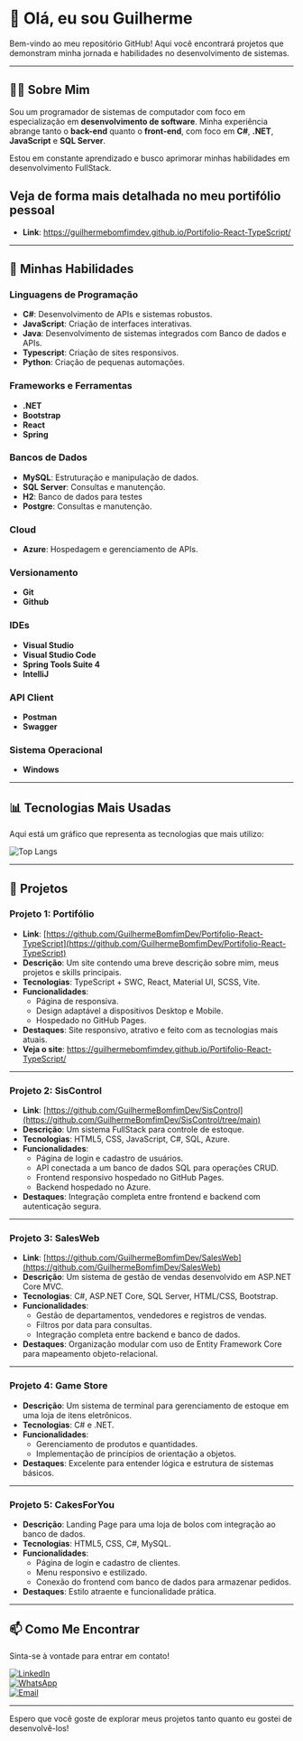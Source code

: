 # 👋 Olá, eu sou Guilherme  

Bem-vindo ao meu repositório GitHub! Aqui você encontrará projetos que demonstram minha jornada e habilidades no desenvolvimento de sistemas.  

---

## 🧑‍💻 Sobre Mim  

Sou um programador de sistemas de computador com foco em especialização em **desenvolvimento de software**. Minha experiência abrange tanto o **back-end** quanto o **front-end**, com foco em **C#**, **.NET**, **JavaScript** e **SQL Server**.  

Estou em constante aprendizado e busco aprimorar minhas habilidades em desenvolvimento FullStack.  

## **Veja de forma mais detalhada no meu portifólio pessoal**
- **Link**: https://guilhermebomfimdev.github.io/Portifolio-React-TypeScript/

---

## 🚀 Minhas Habilidades  

### Linguagens de Programação  
- **C#**: Desenvolvimento de APIs e sistemas robustos.  
- **JavaScript**: Criação de interfaces interativas.
- **Java**: Desenvolvimento de sistemas integrados com Banco de dados e APIs.
- **Typescript**: Criação de sites responsivos.
- **Python**: Criação de pequenas automações.   

### Frameworks e Ferramentas  
- **.NET**
- **Bootstrap**
- **React**
- **Spring**

### Bancos de Dados  
- **MySQL**: Estruturação e manipulação de dados.  
- **SQL Server**: Consultas e manutenção.
- **H2**: Banco de dados para testes
- **Postgre**: Consultas e manutenção.  

### Cloud  
- **Azure**: Hospedagem e gerenciamento de APIs.

### Versionamento  
- **Git**
- **Github**

### IDEs
- **Visual Studio**
- **Visual Studio Code**
- **Spring Tools Suite 4**
- **IntelliJ**

### API Client
- **Postman**
- **Swagger**

### Sistema Operacional
- **Windows**

---

## 📊 Tecnologias Mais Usadas  

Aqui está um gráfico que representa as tecnologias que mais utilizo:  

![Top Langs](https://github-readme-stats.vercel.app/api/top-langs/?username=GuilhermeBomfimDev&size_weight=0.5&count_weight=0.5)

---

## 📝 Projetos 

### **Projeto 1: Portifólio**  
- **Link**: [https://github.com/GuilhermeBomfimDev/Portifolio-React-TypeScript](https://github.com/GuilhermeBomfimDev/Portifolio-React-TypeScript)
- **Descrição**: Um site contendo uma breve descrição sobre mim, meus projetos e skills principais.  
- **Tecnologias**: TypeScript + SWC, React, Material UI, SCSS, Vite.  
- **Funcionalidades**:  
  - Página de responsiva.  
  - Design adaptável a dispositivos Desktop e Mobile.  
  - Hospedado no GitHub Pages.
- **Destaques**: Site responsivo, atrativo e feito com as tecnologias mais atuais.
- **Veja o site**: https://guilhermebomfimdev.github.io/Portifolio-React-TypeScript/

---

### **Projeto 2: SisControl**  
- **Link**: [https://github.com/GuilhermeBomfimDev/SisControl](https://github.com/GuilhermeBomfimDev/SisControl/tree/main)
- **Descrição**: Um sistema FullStack para controle de estoque.  
- **Tecnologias**: HTML5, CSS, JavaScript, C#, SQL, Azure.  
- **Funcionalidades**:  
  - Página de login e cadastro de usuários.  
  - API conectada a um banco de dados SQL para operações CRUD.  
  - Frontend responsivo hospedado no GitHub Pages.  
  - Backend hospedado no Azure.  
- **Destaques**: Integração completa entre frontend e backend com autenticação segura.  

---

### **Projeto 3: SalesWeb**  
- **Link**: [https://github.com/GuilhermeBomfimDev/SalesWeb](https://github.com/GuilhermeBomfimDev/SalesWeb)
- **Descrição**: Um sistema de gestão de vendas desenvolvido em ASP.NET Core MVC.  
- **Tecnologias**: C#, ASP.NET Core, SQL Server, HTML/CSS, Bootstrap.  
- **Funcionalidades**:  
  - Gestão de departamentos, vendedores e registros de vendas.  
  - Filtros por data para consultas.  
  - Integração completa entre backend e banco de dados.  
- **Destaques**: Organização modular com uso de Entity Framework Core para mapeamento objeto-relacional.

---

### **Projeto 4: Game Store**  
- **Descrição**: Um sistema de terminal para gerenciamento de estoque em uma loja de itens eletrônicos.  
- **Tecnologias**: C# e .NET.  
- **Funcionalidades**:  
  - Gerenciamento de produtos e quantidades.  
  - Implementação de princípios de orientação a objetos.  
- **Destaques**: Excelente para entender lógica e estrutura de sistemas básicos.  

---

### **Projeto 5: CakesForYou**  
- **Descrição**: Landing Page para uma loja de bolos com integração ao banco de dados.  
- **Tecnologias**: HTML5, CSS, C#, MySQL.  
- **Funcionalidades**:  
  - Página de login e cadastro de clientes.  
  - Menu responsivo e estilizado.  
  - Conexão do frontend com banco de dados para armazenar pedidos.  
- **Destaques**: Estilo atraente e funcionalidade prática.  

---

## 📫 Como Me Encontrar  

Sinta-se à vontade para entrar em contato!  

[![LinkedIn](https://img.shields.io/badge/LinkedIn-0077B5?style=for-the-badge&logo=linkedin&logoColor=white)](https://www.linkedin.com/in/guilherme-bomfim-7a87aa295/)  
[![WhatsApp](https://img.shields.io/badge/WhatsApp-25D366?style=for-the-badge&logo=whatsapp&logoColor=white)](https://wa.me/5521998911029?text=Olá%2C%20)  
[![Email](https://img.shields.io/badge/Email-D14836?style=for-the-badge&logo=gmail&logoColor=white)](mailto:guilherme.bomfim98@hotmail.com)  

---

Espero que você goste de explorar meus projetos tanto quanto eu gostei de desenvolvê-los!  
